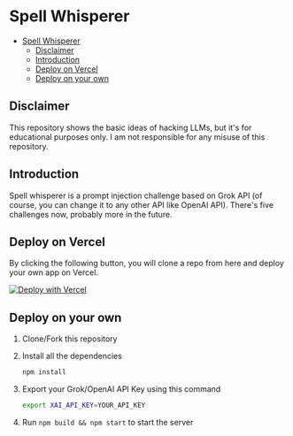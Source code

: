 # Spell Whisperer


<!-- START doctoc generated TOC please keep comment here to allow auto update -->
<!-- DON'T EDIT THIS SECTION, INSTEAD RE-RUN doctoc TO UPDATE -->

- [Spell Whisperer](#spell-whisperer)
  - [Disclaimer](#disclaimer)
  - [Introduction](#introduction)
  - [Deploy on Vercel](#deploy-on-vercel)
  - [Deploy on your own](#deploy-on-your-own)

<!-- END doctoc generated TOC please keep comment here to allow auto update -->


## Disclaimer

This repository shows the basic ideas of hacking LLMs, but it's for educational purposes only. I am not responsible for any misuse of this repository.

## Introduction

Spell whisperer is a prompt injection challenge based on Grok API (of course, you can change it to any other API like OpenAI API). There's five challenges now, probably more in the future.

## Deploy on Vercel

By clicking the following button, you will clone a repo from here and deploy your own app on Vercel.

[![Deploy with Vercel](https://vercel.com/button)](https://vercel.com/new/clone?repository-url=https://github.com/CX330Blake/Spell-Whisperer)

## Deploy on your own

1. Clone/Fork this repository
2. Install all the dependencies

    ```bash
    npm install
    ```

3. Export your Grok/OpenAI API Key using this command

    ```bash
    export XAI_API_KEY=YOUR_API_KEY
    ```

4. Run `npm build && npm start` to start the server

